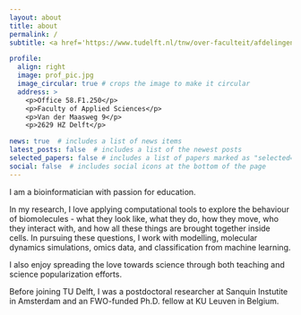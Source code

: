```yaml
---
layout: about
title: about
permalink: /
subtitle: <a href='https://www.tudelft.nl/tnw/over-faculteit/afdelingen/bionanoscience'>Bionanoscience</a> department. <a href="https://www.tudelft.nl/en/">Delft University of Technology</a>.

profile:
  align: right
  image: prof_pic.jpg
  image_circular: true # crops the image to make it circular
  address: >
    <p>Office 58.F1.250</p>
    <p>Faculty of Applied Sciences</p>
    <p>Van der Maasweg 9</p>
    <p>2629 HZ Delft</p>

news: true  # includes a list of news items
latest_posts: false  # includes a list of the newest posts
selected_papers: false # includes a list of papers marked as "selected={true}"
social: false  # includes social icons at the bottom of the page
---
```


I am a bioinformatician with passion for education.

In my research, I love applying computational tools to explore the behaviour of biomolecules - what they look like, what they do, how they move, who they interact with, and how all these things are brought together inside cells. In pursuing these questions, I work with modelling, molecular dynamics simulations, omics data, and classification from machine learning.

I also enjoy spreading the love towards science through both teaching and science popularization efforts.

Before joining TU Delft, I was a postdoctoral researcher at Sanquin Instutite in Amsterdam and an FWO-funded Ph.D. fellow at KU Leuven in Belgium. 


